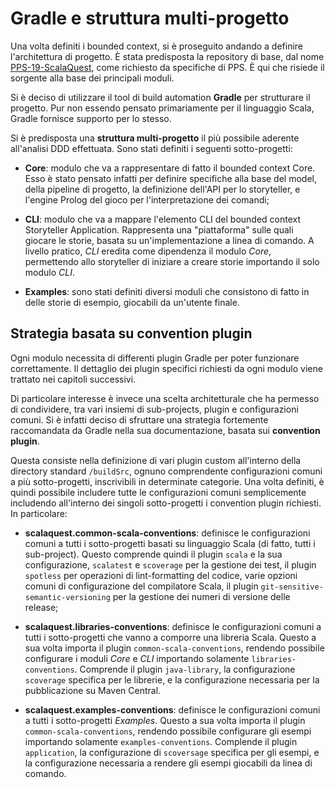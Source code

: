 # Gradle e struttura multi-progetto

Una volta definiti i bounded context, si è proseguito andando a definire
l'architettura di progetto. È stata predisposta la repository di base, dal nome
[PPS-19-ScalaQuest](https://github.com/scalaquest/PPS-19-ScalaQuest), come richiesto da specifiche di PPS. È qui che
risiede il sorgente alla base dei principali moduli.

Si è deciso di utilizzare il tool di build automation **Gradle** per strutturare
il progetto. Pur non essendo pensato primariamente per il linguaggio Scala,
Gradle fornisce supporto per lo stesso.

Si è predisposta una **struttura multi-progetto** il più possibile aderente
all'analisi DDD effettuata. Sono stati definiti i seguenti sotto-progetti:

- **Core**: modulo che va a rappresentare di fatto il bounded context Core. Esso è stato pensato infatti per definire specifiche alla base del
  model, della pipeline di progetto, la definizione dell'API per lo storyteller,
  e l'engine Prolog del gioco per l'interpretazione dei comandi;

- **CLI**: modulo che va a mappare l'elemento CLI del bounded context
  Storyteller Application. Rappresenta una "piattaforma" sulle quali giocare le
  storie, basata su un'implementazione a linea di comando. A livello pratico,
  *CLI* eredita come dipendenza il modulo *Core*, permettendo allo storyteller di
  iniziare a creare storie importando il solo modulo *CLI*.

- **Examples**: sono stati definiti diversi moduli che consistono di fatto in
  delle storie di esempio, giocabili da un'utente finale.

## Strategia basata su convention plugin

Ogni modulo necessita di differenti plugin Gradle per poter funzionare
correttamente. Il dettaglio dei plugin specifici richiesti da ogni modulo viene
trattato nei capitoli successivi.

Di particolare interesse è invece una scelta architetturale che ha permesso di
condividere, tra vari insiemi di sub-projects, plugin e configurazioni comuni. Si
è infatti deciso di sfruttare una strategia fortemente raccomandata da Gradle
nella sua documentazione, basata sui **convention plugin**.

Questa consiste nella definizione di vari plugin custom all'interno della
directory standard `/buildSrc`, ognuno comprendente configurazioni comuni a
più sotto-progetti, inscrivibili in determinate categorie. Una volta definiti, è quindi possibile includere tutte
le configurazioni comuni semplicemente includendo all'interno dei singoli
sotto-progetti i convention plugin richiesti. In particolare:

- **scalaquest.common-scala-conventions**: definisce le configurazioni comuni a
  tutti i sotto-progetti basati su linguaggio Scala (di fatto, tutti i
  sub-project). Questo comprende quindi il plugin `scala` e la sua configurazione,
  `scalatest` e `scoverage` per la gestione dei test, il plugin `spotless` per operazioni di
  lint-formatting del codice, varie opzioni comuni di configurazione del
  compilatore Scala, il plugin `git-sensitive-semantic-versioning` per la gestione dei numeri di versione delle release;

- **scalaquest.libraries-conventions**: definisce le configurazioni comuni a tutti
  i sotto-progetti che vanno a comporre una libreria Scala. Questo a sua
  volta importa il plugin `common-scala-conventions`, rendendo possibile
  configurare i moduli *Core* e *CLI* importando solamente
  `libraries-conventions`. Comprende il plugin `java-library`, la configurazione
  `scoverage` specifica per le librerie, e la configurazione necessaria per la
  pubblicazione su Maven Central.

- **scalaquest.examples-conventions**: definisce le configurazioni comuni a tutti
  i sotto-progetti *Examples*. Questo a sua volta importa il plugin
  `common-scala-conventions`, rendendo possibile configurare gli esempi
  importando solamente `examples-conventions`. Complende il plugin `application`,
  la configurazione di `scoversage` specifica per gli esempi, e la configurazione
  necessaria a rendere gli esempi giocabili da linea di comando.
